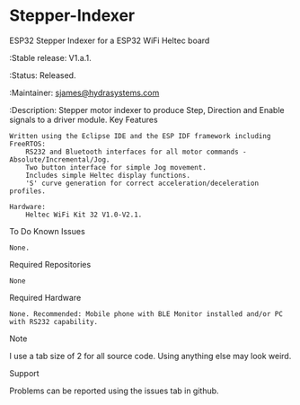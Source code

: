 # Stepper-Indexer
ESP32 Stepper Indexer for a ESP32 WiFi Heltec board

:Stable release: V1.a.1.

:Status: Released.

:Maintainer: sjames@hydrasystems.com

:Description: Stepper motor indexer to produce Step, Direction and Enable signals to a driver module.
Key Features

    Written using the Eclipse IDE and the ESP IDF framework including FreeRTOS:
        RS232 and Bluetooth interfaces for all motor commands - Absolute/Incremental/Jog.
        Two button interface for simple Jog movement.
        Includes simple Heltec display functions.
        'S' curve generation for correct acceleration/deceleration profiles.

    Hardware:
        Heltec WiFi Kit 32 V1.0-V2.1.

To Do
Known Issues

    None.

Required Repositories

    None

Required Hardware

    None. Recommended: Mobile phone with BLE Monitor installed and/or PC with RS232 capability.

Note

I use a tab size of 2 for all source code. Using anything else may look weird.

Support

Problems can be reported using the issues tab in github.
